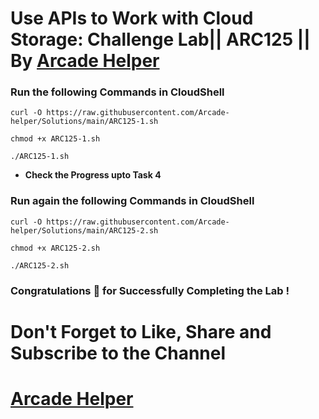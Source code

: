 # Use APIs to Work with Cloud Storage: Challenge Lab|| ARC125 || By [Arcade Helper](https://www.youtube.com/@ArcadeHelper1418)

### Run the following Commands in CloudShell

```
curl -O https://raw.githubusercontent.com/Arcade-helper/Solutions/main/ARC125-1.sh

chmod +x ARC125-1.sh

./ARC125-1.sh
```

* **Check the Progress upto Task 4**

### Run again the following Commands in CloudShell

```
curl -O https://raw.githubusercontent.com/Arcade-helper/Solutions/main/ARC125-2.sh

chmod +x ARC125-2.sh

./ARC125-2.sh
```

### Congratulations 🎉 for Successfully Completing the Lab !


# Don't Forget to Like, Share and Subscribe to the Channel

# [Arcade Helper](https://www.youtube.com/@ArcadeHelper1418)
